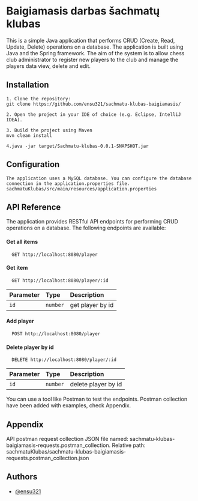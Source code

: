 # Baigiamasis darbas šachmatų klubas
This is a simple Java application that performs CRUD (Create, Read, Update, Delete) operations on a database. The application is built using Java and the Spring framework.
The aim of the system is to allow chess club administrator to register new players to the club and manage the players data view, delete and edit. 

## Installation

    1. Clone the repository:
    git clone https://github.com/ensu321/sachmatu-klubas-baigiamasis/

    2. Open the project in your IDE of choice (e.g. Eclipse, IntelliJ IDEA).

    3. Build the project using Maven
    mvn clean install

    4.java -jar target/Sachmatu-klubas-0.0.1-SNAPSHOT.jar

## Configuration

    The application uses a MySQL database. You can configure the database connection in the application.properties file. 
    sachmatuKlubas/src/main/resources/application.properties



## API Reference

The application provides RESTful API endpoints for performing CRUD operations on a database. The following endpoints are available:
#### Get all items

```http
  GET http://localhost:8080/player
```


#### Get item

```http
  GET http://localhost:8080/player/:id
```

| Parameter | Type     | Description                       |
| :-------- | :------- | :-------------------------------- |
| `id`      | `number` | get player by id |

#### Add player

```http
  POST http://localhost:8080/player
```

#### Delete player by id

```http
  DELETE http://localhost:8080/player/:id
```

| Parameter | Type     | Description                       |
| :-------- | :------- | :-------------------------------- |
| `id`      | `number` | delete player by id |

You can use a tool like Postman to test the endpoints. Postman collection have been added with examples, check Appendix.

## Appendix

API postman request collection JSON file named: sachmatu-klubas-baigiamasis-requests.postman_collection. 
Relative path: sachmatuKlubas/sachmatu-klubas-baigiamasis-requests.postman_collection.json

## Authors

- [@ensu321](https://github.com/ensu321/sachmatu-klubas-baigiamasis/)

